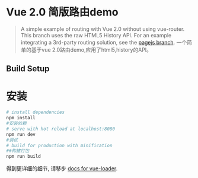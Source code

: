 # Vue 2.0 简版路由demo

> A simple example of routing with Vue 2.0 without using vue-router. This branch uses the raw HTML5 History API. For an example integrating a 3rd-party routing solution, see the [pagejs branch](https://github.com/chrisvfritz/vue-2.0-simple-routing-example/tree/pagejs).
> 一个简单的基于vue 2.0路由demo,应用了html5,history的API。
## Build Setup

# 安装
``` bash
# install dependencies
npm install
#安装依赖
# serve with hot reload at localhost:8080
npm run dev
#调试
# build for production with minification
##构建打包
npm run build
```

得到更详细的细节, 请移步 [docs for vue-loader](http://vuejs.github.io/vue-loader).
